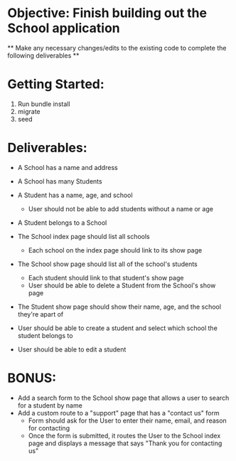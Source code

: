 # Objective: Finish building out the School application

** Make any necessary changes/edits to the existing code to complete the following deliverables **

# Getting Started:

1. Run bundle install
2. migrate
3. seed

# Deliverables:

- A School has a name and address

- A School has many Students

- A Student has a name, age, and school

  - User should not be able to add students without a name or age

- A Student belongs to a School

- The School index page should list all schools

  - Each school on the index page should link to its show page

- The School show page should list all of the school's students

  - Each student should link to that student's show page
  - User should be able to delete a Student from the School's show page
  
- The Student show page should show their name, age, and the school they're apart of

- User should be able to create a student and select which school the student belongs to

- User should be able to edit a student

# BONUS:
- Add a search form to the School show page that allows a user to search for a student by name
- Add a custom route to a "support" page that has a "contact us" form
  - Form should ask for the User to enter their name, email, and reason for contacting
  - Once the form is submitted, it routes the User to the School index page and displays a message that says "Thank you for contacting us"
